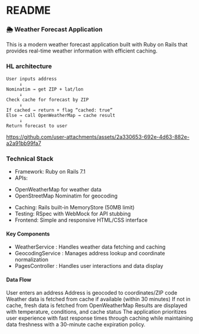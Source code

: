 # README
### 🌦️ Weather Forecast Application
This is a modern weather forecast application built with Ruby on Rails that provides real-time weather information with efficient caching.

### HL architecture

```
User inputs address
     ↓
Nominatim → get ZIP + lat/lon
     ↓
Check cache for forecast by ZIP
     ↓
If cached → return + flag “cached: true”
Else → call OpenWeatherMap → cache result
     ↓
Return forecast to user
```


https://github.com/user-attachments/assets/2a330653-692e-4d63-882e-a2a91bb99fa7


### Technical Stack
* Framework: Ruby on Rails 7.1
* APIs:
- OpenWeatherMap for weather data
- OpenStreetMap Nominatim for geocoding
* Caching: Rails built-in MemoryStore (50MB limit)
* Testing: RSpec with WebMock for API stubbing
* Frontend: Simple and responsive HTML/CSS interface

#### Key Components
* WeatherService : Handles weather data fetching and caching
* GeocodingService : Manages address lookup and coordinate normalization
* PagesController : Handles user interactions and data display

#### Data Flow
User enters an address
Address is geocoded to coordinates/ZIP code
Weather data is fetched from cache if available (within 30 minutes)
If not in cache, fresh data is fetched from OpenWeatherMap
Results are displayed with temperature, conditions, and cache status
The application prioritizes user experience with fast response times through caching while maintaining data freshness with a 30-minute cache expiration policy.
